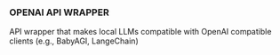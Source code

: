 ### OPENAI API WRAPPER 
API wrapper that makes local LLMs compatible with OpenAI compatible clients (e.g., BabyAGI, LangeChain)

